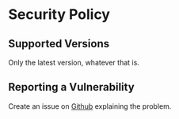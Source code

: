 # Security Policy

## Supported Versions

Only the latest version, whatever that is.

## Reporting a Vulnerability

Create an issue on [Github](https://github.com/xdy/xdy-party-group/issues) explaining the problem.
